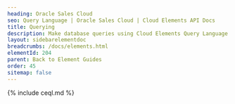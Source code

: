 ```yaml
---
heading: Oracle Sales Cloud
seo: Query Language | Oracle Sales Cloud | Cloud Elements API Docs
title: Querying
description: Make database queries using Cloud Elements Query Language.
layout: sidebarelementdoc
breadcrumbs: /docs/elements.html
elementId: 204
parent: Back to Element Guides
order: 45
sitemap: false
---
```


{% include ceql.md %}
